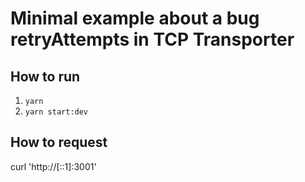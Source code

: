 # Minimal example about a bug retryAttempts in TCP Transporter

## How to run

1. `yarn`
2. `yarn start:dev`

## How to request

curl 'http://[::1]:3001'